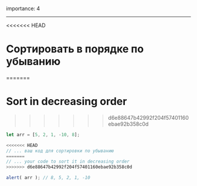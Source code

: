 importance: 4

---

<<<<<<< HEAD
# Сортировать в порядке по убыванию
=======
# Sort in decreasing order
>>>>>>> d6e88647b42992f204f57401160ebae92b358c0d

```js
let arr = [5, 2, 1, -10, 8];

<<<<<<< HEAD
// ... ваш код для сортировки по убыванию
=======
// ... your code to sort it in decreasing order
>>>>>>> d6e88647b42992f204f57401160ebae92b358c0d

alert( arr ); // 8, 5, 2, 1, -10
```

